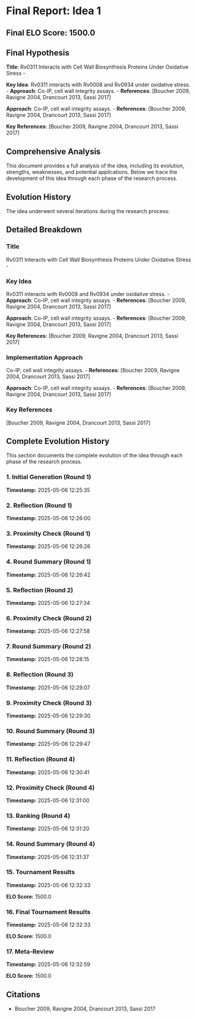 # Final Report: Idea 1

## Final ELO Score: 1500.0

## Final Hypothesis

**Title**: Rv0311 Interacts with Cell Wall Biosynthesis Proteins Under Oxidative Stress
    -

**Key Idea**: Rv0311 interacts with Rv0008 and Rv0934 under oxidative stress.
    - **Approach**: Co-IP, cell wall integrity assays.
    - **References**: [Boucher 2009, Ravigne 2004, Drancourt 2013, Sassi 2017]

**Approach**: Co-IP, cell wall integrity assays.
    - **References**: [Boucher 2009, Ravigne 2004, Drancourt 2013, Sassi 2017]

**Key References**: [Boucher 2009, Ravigne 2004, Drancourt 2013, Sassi 2017]

## Comprehensive Analysis

This document provides a full analysis of the idea, including its evolution, strengths, weaknesses, and potential applications. Below we trace the development of this idea through each phase of the research process.

## Evolution History

The idea underwent several iterations during the research process:

## Detailed Breakdown

### Title

Rv0311 Interacts with Cell Wall Biosynthesis Proteins Under Oxidative Stress
    -

### Key Idea

Rv0311 interacts with Rv0008 and Rv0934 under oxidative stress.
    - **Approach**: Co-IP, cell wall integrity assays.
    - **References**: [Boucher 2009, Ravigne 2004, Drancourt 2013, Sassi 2017]

**Approach**: Co-IP, cell wall integrity assays.
    - **References**: [Boucher 2009, Ravigne 2004, Drancourt 2013, Sassi 2017]

**Key References**: [Boucher 2009, Ravigne 2004, Drancourt 2013, Sassi 2017]

### Implementation Approach

Co-IP, cell wall integrity assays.
    - **References**: [Boucher 2009, Ravigne 2004, Drancourt 2013, Sassi 2017]

**Approach**: Co-IP, cell wall integrity assays.
    - **References**: [Boucher 2009, Ravigne 2004, Drancourt 2013, Sassi 2017]

### Key References

[Boucher 2009, Ravigne 2004, Drancourt 2013, Sassi 2017]

## Complete Evolution History

This section documents the complete evolution of the idea through each phase of the research process.

### 1. Initial Generation (Round 1)
**Timestamp:** 2025-05-06 12:25:35



### 2. Reflection (Round 1)
**Timestamp:** 2025-05-06 12:26:00



### 3. Proximity Check (Round 1)
**Timestamp:** 2025-05-06 12:26:26



### 4. Round Summary (Round 1)
**Timestamp:** 2025-05-06 12:26:42



### 5. Reflection (Round 2)
**Timestamp:** 2025-05-06 12:27:34



### 6. Proximity Check (Round 2)
**Timestamp:** 2025-05-06 12:27:58



### 7. Round Summary (Round 2)
**Timestamp:** 2025-05-06 12:28:15



### 8. Reflection (Round 3)
**Timestamp:** 2025-05-06 12:29:07



### 9. Proximity Check (Round 3)
**Timestamp:** 2025-05-06 12:29:30



### 10. Round Summary (Round 3)
**Timestamp:** 2025-05-06 12:29:47



### 11. Reflection (Round 4)
**Timestamp:** 2025-05-06 12:30:41



### 12. Proximity Check (Round 4)
**Timestamp:** 2025-05-06 12:31:00



### 13. Ranking (Round 4)
**Timestamp:** 2025-05-06 12:31:20



### 14. Round Summary (Round 4)
**Timestamp:** 2025-05-06 12:31:37



### 15. Tournament Results
**Timestamp:** 2025-05-06 12:32:33

**ELO Score:** 1500.0



### 16. Final Tournament Results
**Timestamp:** 2025-05-06 12:32:33

**ELO Score:** 1500.0



### 17. Meta-Review
**Timestamp:** 2025-05-06 12:32:59

**ELO Score:** 1500.0



## Citations

- Boucher 2009, Ravigne 2004, Drancourt 2013, Sassi 2017
